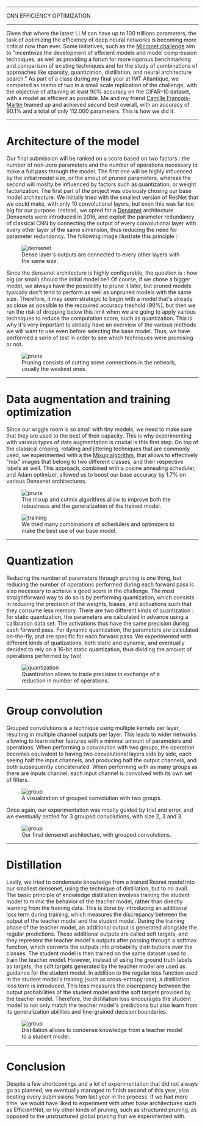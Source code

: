 
---

<p class="titletext">CNN EFFICIENCY OPTIMIZATION</p>

---

<p class="articletext">Given that where the latest LLM can have up to 100 trillions parameters, the task of optimizing the efficiency of deep neural networks is becoming more critical now than ever. Some initiatives, such as the <a href="https://micronet-challenge.github.io/" class="linkedinlink">Micronet challenge</a> aim to "incentivize the development of efficient models and model compression techniques, as well as providing a forum for more rigorous benchmarking and comparison of existing techniques and for the study of combinations of approaches like sparsity, quantization, distillation, and neural architecture search." As part of a class during my final year at IMT Atlantique, we competed as teams of two in a small scale replication of the challenge, with the objective of attaining at least 90% accuracy on the CIFAR-10 dataset, with a model as efficient as possible. Me and my friend  <a href="https://www.linkedin.com/in/camillefrancoismartin/" class="linkedinlink">Camille François-Martin</a> teamed up and achieved second best overall, with an accuracy of 90.1% and a total of only 112.000 parameters. This is how we did it.</p>

---

<h1 class="articletext">Architecture of the model</h1>

<p class="articletext">Our final submission will be ranked on a score based on two factors : the number of non-zero parameters and the number of operations necessary to make a full pass through the model. The first one will be highly influenced by the initial model size, or the amout of pruned parameters, whereas the second will moslty be influenced by factors such as quantization, or weight factorization. The first part of the project was obviously chosing our base model architecture. We initially tried with the smallest version of ResNet that we could make, with only 10 convolutional layers, but even this was far too big for our purpose. Instead, we opted for a <a href="https://arxiv.org/abs/1608.06993" class="linkedinlink">Densenet</a> architecture. Densenets were introduced in 2016, and exploit the parameter redundancy of classical CNN by connecting the output of  every convolutional layer with every other layer of the same simension, thus reducing the need for parameter redundancy. The following image illustrate this principle :</p>

<figure>
<img src="images/densenet1.png?raw=true" alt="densenet" class="imgarticle"/>
<figcaption>Dense layer's outputs are connected to every other layers with the same size.</figcaption>
</figure>

<p class="articletext">Since the densenet architecture is highly configurable, the question is : how big (or small) should the initial model be? Of course, if we chose a bigger model, we always have the possibility to prune it later, but pruned models typically don't tend to perform as well as unpruned models with the same size. Therefore, it may seem strategic to begin with a model that's already as close as possible to the recquired accuracy treshold (90%), but then we run the risk of dropping below this limit when we are going to apply various techniques to reduce the computation score, such as quantization. This is why it's very important to already have an overview of the various methods we will want to use even before selecting the base model. Thus, we have performed a serie of test in order to see which techniques were promising or not.</p>

<figure>
<img src="images/prune.png?raw=true" alt="prune" class="imgarticle"/>
<figcaption>Pruning consists of cutting some connections in the network, usually the weakest ones.</figcaption>
</figure>

---

<h1 class="articletext">Data augmentation and training optimization</h1>

<p class="articletext">Since our wiggle room is so small with tiny models, we need to make sure that they are used to the best of their capacity. This is why experimenting with various types of data augmentation is crucial is this first step. On top of the classical croping, rotating and jittering techniques that are commonly used, we experimented with a the <a href="https://arxiv.org/abs/1710.09412" class="linkedinlink">Mixup algorithm</a>, that allows to effectively "mix" images that belong to two different classes, and their respective labels as well. This approach, combined with a cosine annealing scheduler, and Adam optimizer, allowed us to boost our base accuracy by 1.7% on various Densenet architectures.</p>

<figure>
<img src="images/mixup.png?raw=true" alt="prune" class="imgarticle"/>
<figcaption>The mixup and cutmix algorithms allow to improve both the robustness and the generalization of the trained model.</figcaption>
</figure>

<figure>
<img src="images/training.png?raw=true" alt="training" class="imgarticle"/>
<figcaption>We tried many combinations of schedulers and optimizers to make the best use of our base model.</figcaption>
</figure>

---

<h1 class="articletext">Quantization</h1>

<p class="articletext">Reducing the number of parameters through pruning is one thing, but reducing the number of operations performed during each forward pass is also necessary to acheive a good score in the challenge. The most straightforward way to do so is by performing quantization, which consists in reducing the precision of the weights, biases, and activations such that they consume less memory. There are two different kinds of quantization : for static quantization, the parameters are calculated in advance using a calibration data set. The activations thus have the same precision during each forward pass. For dynamic quantization, the parameters are calculated on-the-fly, and are specific for each forward pass. We experimented with different kinds of quatizations, both static and dynamic, and eventually decided to rely on a 16-bit static quantization, thus dividing the amount of operations performed by two!</p>

<figure>
<img src="images/quantization.png?raw=true" alt="quantization" class="imgarticle"/>
<figcaption>Quantization allows to trade precision in exchange of a reduction in number of operations.</figcaption>
</figure>

---

<h1 class="articletext">Group convolution</h1>

<p class="articletext">Grouped convolutions is a technique using multiple kernels per layer, resulting in multiple channel outputs per layer. This leads to wider networks allowing to learn richer features with a minimal amount of parameters and operations. When performing a convolution with two groups, the operation becomes equivalent to having two convolutional layers side by side, each seeing half the input channels, and producing half the output channels, and both subsequently concatenated. When performing with as many groups as there are inputs channel, each input channel is convolved with its own set of filters.

<figure>
<img src="images/groups.png?raw=true" alt="group" class="imgarticle"/>
<figcaption>A visualization of grouped convolution with two groups.</figcaption>
</figure>

<p class="articletext">Once again, our experimentation was mostly guided by trial and error, and we eventually settled for 3 grouped convolutions, with size 2, 3 and 3.</p>

<figure>
<img src="images/groupmodel.png?raw=true" alt="group" class="imgarticle"/>
<figcaption>Our final densenet architecture, with grouped convolutions.</figcaption>
</figure>

---

<h1 class="articletext">Distillation</h1>

<p class="articletext">Lastly, we tried to condensate knowledge from a trained Resnet model into our smallest densenet, using the technique of distillation, but to no avail. The basic principle of knowledge distillation involves training the student model to mimic the behavior of the teacher model, rather than directly learning from the training data. This is done by introducing an additional loss term during training, which measures the discrepancy between the output of the teacher model and the student model. During the training phase of the teacher model, an additional output is generated alongside the regular predictions. These additional outputs are called soft targets, and they represent the teacher model's outputs after passing through a softmax function, which converts the outputs into probability distributions over the classes. The student model is then trained on the same dataset used to train the teacher model. However, instead of using the ground truth labels as targets, the soft targets generated by the teacher model are used as guidance for the student model. In addition to the regular loss function used in the student model's training (such as cross-entropy loss), a distillation loss term is introduced. This loss measures the discrepancy between the output probabilities of the student model and the soft targets provided by the teacher model. Therefore, the distillation loss encourages the student model to not only match the teacher model's predictions but also learn from its generalization abilities and fine-grained decision boundaries.</p>

<figure>
<img src="images/distillation.jpg?raw=true" alt="group" class="imgarticle"/>
<figcaption>Distillation allows to condense knowledge from a teacher model to a student model.</figcaption>
</figure>

---

<h1 class="articletext">Conclusion</h1>

<p class="articletext">Despite a few shortcomings and a lot of experimentation that did not always go as planned, we eventually managed to finish second of this year, also beating every submissions from last year in the process. If we had more time, we would have liked to experiment with other base architectures such as EfficientNet, or try other kinds of pruning, such as structured pruning, as opposed to the unstructured global pruning that we experimented with.</p>
